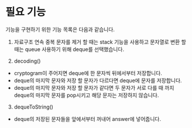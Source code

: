# 필요 기능
기능을 구현하기 위한 기능 목록은 다음과 같습니다.

1. 자료구조 
 연속 중복 문자를 제거 할 때는 stack 기능을 사용하고 문자열로 변환 할 때는 queue 사용하기 위해 deque를 선택했습니다.

2. decoding()
- cryptogram이 주어지면 deque에 한 문자씩 뒤에서부터 저장합니다.   
- deque의 마지막 문자와 저장 할 문자가 다르다면 deque에 문자를 저장합니다.
- deque의 마지막 문자와 저장 할 문자가 같다면 두 문자가 서로 다를 때 까지 deque의 마지막 문자를 pop시키고 해당 문자는 저장하지 않습니다.

3. dequeToString()
- deque의 저장된 문자들을 앞에서부터 꺼내어 answer에 넣어줍니다. 

